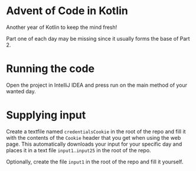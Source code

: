 # Advent of Code in Kotlin
Another year of Kotlin to keep the mind fresh!

Part one of each day may be missing since it usually forms the base of Part 2.

# Running the code
Open the project in IntelliJ IDEA and press run on the main method of your wanted day.

# Supplying input
Create a textfile named ``credentialsCookie`` in the root of the repo and fill it with the contents of the ``Cookie`` header
that you get when using the web page.
This automatically downloads your input for your specific day and places it in a text file ``input1``..``input25`` in the root of the repo.

Optionally, create the file ``input1`` in the root of the repo and fill it yourself.
